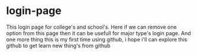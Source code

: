 # login-page
This login page for college's and school's. Here if we can remove one option from this page then it can be usefull for major type's login page. And one more thing this is my first time using github, i hope i'll can explore this github to get learn new thing's from github
